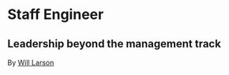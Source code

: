 
# Staff Engineer
## Leadership beyond the management track

By [Will Larson](https://lethain.com)


